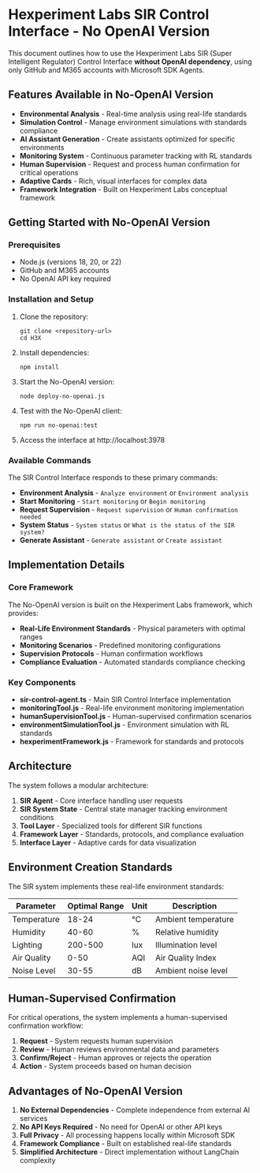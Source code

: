 # Hexperiment Labs SIR Control Interface - No OpenAI Version

This document outlines how to use the Hexperiment Labs SIR (Super Intelligent Regulator) Control
Interface **without OpenAI dependency**, using only GitHub and M365 accounts with Microsoft SDK
Agents.

## Features Available in No-OpenAI Version

- **Environmental Analysis** - Real-time analysis using real-life standards
- **Simulation Control** - Manage environment simulations with standards compliance
- **AI Assistant Generation** - Create assistants optimized for specific environments
- **Monitoring System** - Continuous parameter tracking with RL standards
- **Human Supervision** - Request and process human confirmation for critical operations
- **Adaptive Cards** - Rich, visual interfaces for complex data
- **Framework Integration** - Built on Hexperiment Labs conceptual framework

## Getting Started with No-OpenAI Version

### Prerequisites

- Node.js (versions 18, 20, or 22)
- GitHub and M365 accounts
- No OpenAI API key required

### Installation and Setup

1. Clone the repository:

   ```
   git clone <repository-url>
   cd H3X
   ```

2. Install dependencies:

   ```
   npm install
   ```

3. Start the No-OpenAI version:

   ```
   node deploy-no-openai.js
   ```

4. Test with the No-OpenAI client:

   ```
   npm run no-openai:test
   ```

5. Access the interface at http://localhost:3978

### Available Commands

The SIR Control Interface responds to these primary commands:

- **Environment Analysis** - `Analyze environment` or `Environment analysis`
- **Start Monitoring** - `Start monitoring` or `Begin monitoring`
- **Request Supervision** - `Request supervision` or `Human confirmation needed`
- **System Status** - `System status` or `What is the status of the SIR system?`
- **Generate Assistant** - `Generate assistant` or `Create assistant`

## Implementation Details

### Core Framework

The No-OpenAI version is built on the Hexperiment Labs framework, which provides:

- **Real-Life Environment Standards** - Physical parameters with optimal ranges
- **Monitoring Scenarios** - Predefined monitoring configurations
- **Supervision Protocols** - Human confirmation workflows
- **Compliance Evaluation** - Automated standards compliance checking

### Key Components

- **sir-control-agent.ts** - Main SIR Control Interface implementation
- **monitoringTool.js** - Real-life environment monitoring implementation
- **humanSupervisionTool.js** - Human-supervised confirmation scenarios
- **environmentSimulationTool.js** - Environment simulation with RL standards
- **hexperimentFramework.js** - Framework for standards and protocols

## Architecture

The system follows a modular architecture:

1. **SIR Agent** - Core interface handling user requests
2. **SIR System State** - Central state manager tracking environment conditions
3. **Tool Layer** - Specialized tools for different SIR functions
4. **Framework Layer** - Standards, protocols, and compliance evaluation
5. **Interface Layer** - Adaptive cards for data visualization

## Environment Creation Standards

The SIR system implements these real-life environment standards:

| Parameter   | Optimal Range | Unit | Description         |
| ----------- | ------------- | ---- | ------------------- |
| Temperature | 18-24         | °C   | Ambient temperature |
| Humidity    | 40-60         | %    | Relative humidity   |
| Lighting    | 200-500       | lux  | Illumination level  |
| Air Quality | 0-50          | AQI  | Air Quality Index   |
| Noise Level | 30-55         | dB   | Ambient noise level |

## Human-Supervised Confirmation

For critical operations, the system implements a human-supervised confirmation workflow:

1. **Request** - System requests human supervision
2. **Review** - Human reviews environmental data and parameters
3. **Confirm/Reject** - Human approves or rejects the operation
4. **Action** - System proceeds based on human decision

## Advantages of No-OpenAI Version

1. **No External Dependencies** - Complete independence from external AI services
2. **No API Keys Required** - No need for OpenAI or other API keys
3. **Full Privacy** - All processing happens locally within Microsoft SDK
4. **Framework Compliance** - Built on established real-life standards
5. **Simplified Architecture** - Direct implementation without LangChain complexity
